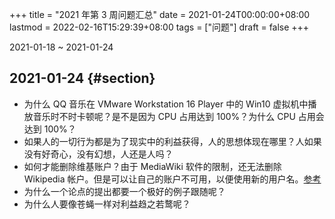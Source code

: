 +++
title = "2021 年第 3 周问题汇总"
date = 2021-01-24T00:00:00+08:00
lastmod = 2022-02-16T15:29:39+08:00
tags = ["问题"]
draft = false
+++

2021-01-18 ~ 2021-01-24


## 2021-01-24 {#section}

-   为什么 QQ 音乐在 VMware Workstation 16 Player 中的 Win10
    虚拟机中播放音乐时不时卡顿呢？是不是因为 CPU 占用达到 100%？为什么 CPU
    占用会达到 100%？
-   如果人的一切行为都是为了现实中的利益获得，人的思想体现在哪里？人如果没有好奇心，没有幻想，人还是人吗？
-   如何才能删除维基账户？由于 MediaWiki 软件的限制，还无法删除 Wikipedia
    帐户。但是可以让自己的账户不可用，以便使用新的用户名。[参考](https://www.wikihow.com/Delete-Your-Wikipedia-Account)
-   为什么一个论点的提出都要一个极好的例子跟随呢？
-   为什么人要像苍蝇一样对利益趋之若鹜呢？